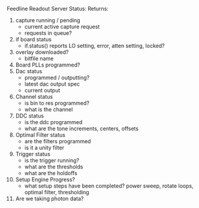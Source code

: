 Feedline Readout Server Status:
Returns: 
1. capture running / pending 
    * current active capture request
    * requests in queue?
2. if board status
    * if.status() reports LO setting, error, atten setting, locked?
3. overlay downloaded?
    * bitfile name
4. Board PLLs programmed?
5. Dac status
    * programmed / outputting?
    * latest dac output spec
    * current output
6. Channel status
    * is bin to res programmed?
    * what is the channel
7. DDC status
    * is the ddc programmed
    * what are the tone increments, centers, offsets
8. Optimal Filter status
    * are the filters programmed
    * is it a unity filter
9. Trigger status
    * is the trigger running?
    * what are the thresholds
    * what are the holdoffs
10. Setup Engine Progress?
    * what setup steps have been completed? power sweep, rotate loops, optimal filter, thresholding
11. Are we taking photon data?
